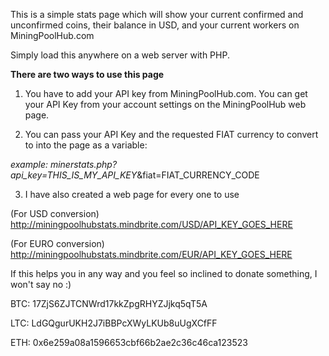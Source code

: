 This is a simple stats page which will show your current confirmed and unconfirmed coins, their balance in USD, and your current workers on MiningPoolHub.com

Simply load this anywhere on a web server with PHP. 


**There are two ways to use this page**

1. You have to add your API key from MiningPoolHub.com. You can get your API Key from your account settings on the MiningPoolHub web page.

2. You can pass your API Key and the requested FIAT currency to convert to into the page as a variable:

_example: minerstats.php?api_key=THIS_IS_MY_API_KEY_&amp;fiat=FIAT_CURRENCY_CODE

3. I have also created a web page for every one to use

(For USD conversion) http://miningpoolhubstats.mindbrite.com/USD/API_KEY_GOES_HERE

(For EURO conversion) http://miningpoolhubstats.mindbrite.com/EUR/API_KEY_GOES_HERE



If this helps you in any way and you feel so inclined to donate something, I won't say no :)



BTC: 17ZjS6ZJTCNWrd17kkZpgRHYZJjkq5qT5A

LTC: LdGQgurUKH2J7iBBPcXWyLKUb8uUgXCfFF

ETH: 0x6e259a08a1596653cbf66b2ae2c36c46ca123523
